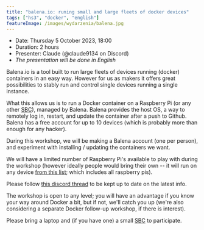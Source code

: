 ```yaml
---
title: "balena.io: runing small and large fleets of docker devices"
tags: ["hs3", "docker", "english"]
featureImage: /images/wydarzenia/balena.jpg
---
```


- Date: Thursday 5 October 2023, 18:00
- Duration: 2 hours
- Presenter: Claude (@claude9134 on Discord)
- _The presentation will be done in English_

Balena.io is a tool built to run large fleets of devices running (docker) containers in an easy way.
However for us as makers it offers great possibilities to stably run and control single devices running a single instance.

What this allows us is to run a Docker container on a Raspberry Pi (or any other [SBC][1]), managed by Balena.
Balena provides the host OS, a way to remotely log in, restart, and update the container after a push to Github.
Balena has a free account for up to 10 devices (which is probably more than enough for any hacker).


During this workshop, we will be making a Balena account (one per person), and experiment with installing / updating the containers we want.

We will have a limited number of Raspberry Pi's available to play with during the workshop (however ideally people would bring their own -- it will run on any device [from this list](https://docs.balena.io/reference/hardware/devices/); which includes all raspberry pis).

Please follow [this discord thread](https://discord.com/channels/762566311930101761/1146448314171134024) to be kept up to date on the latest info.

The workshop is open to any level; you will have an advantage if you know your way around Docker a bit, but if not, we'll catch you up (we're also considering a separate Docker follow-up workshop, if there is interest).

Please bring a laptop and (if you have one) a small [SBC][1] to participate.


[1]: https://en.wikipedia.org/wiki/Single-board_computer
